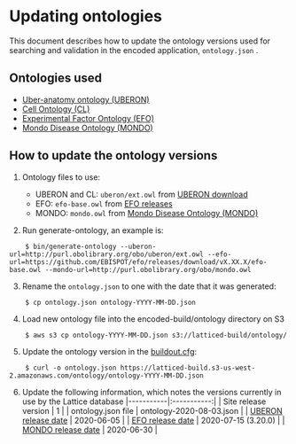 Updating ontologies
=========================

This document describes how to update the ontology versions used for searching and validation in the encoded application, ```ontology.json``` .

Ontologies used
---------------- 

* [Uber-anatomy ontology (UBERON)]
* [Cell Ontology (CL)]
* [Experimental Factor Ontology (EFO)]
* [Mondo Disease Ontology (MONDO)]

How to update the ontology versions
---------------- 

1. Ontology files to use:
	
	* UBERON and CL: `uberon/ext.owl` from [UBERON download]
	* EFO: `efo-base.owl` from [EFO releases]
	* MONDO: `mondo.owl` from [Mondo Disease Ontology (MONDO)]

2. Run generate-ontology, an example is: 
```
	$ bin/generate-ontology --uberon-url=http://purl.obolibrary.org/obo/uberon/ext.owl --efo-url=https://github.com/EBISPOT/efo/releases/download/vX.XX.X/efo-base.owl --mondo-url=http://purl.obolibrary.org/obo/mondo.owl
```
3. Rename the ```ontology.json``` to one with the date that it was generated:
```
	$ cp ontology.json ontology-YYYY-MM-DD.json
```
4. Load new ontology file into the encoded-build/ontology directory on S3
```
	$ aws s3 cp ontology-YYYY-MM-DD.json s3://latticed-build/ontology/
```
5.  Update the ontology version in the [buildout.cfg]:
```
	$ curl -o ontology.json https://latticed-build.s3-us-west-2.amazonaws.com/ontology/ontology-YYYY-MM-DD.json
```
6.  Update the following information, which notes the versions currently in use by the Lattice database
    |-----------|:-----------:|
    | Site release version | 1 |
    | ontology.json file | ontology-2020-08-03.json |
    | [UBERON release date] | 2020-06-05 |
    | [EFO release date] | 2020-07-15 (3.20.0) |
    | [MONDO release date] | 2020-06-30 |

[Uber-anatomy ontology (UBERON)]: http://uberon.org/
[Cell Ontology (CL)]: https://github.com/obophenotype/cell-ontology
[Experimental Factor Ontology (EFO)]: http://www.ebi.ac.uk/efo
[Mondo Disease Ontology (MONDO)]: http://obofoundry.org/ontology/mondo.html
[UBERON download]: http://uberon.github.io/downloads.html
[EFO releases]: https://github.com/EBISPOT/efo/releases
[buildout.cfg]: ../../../buildout.cfg
[UBERON release date]: http://svn.code.sf.net/p/obo/svn/uberon/releases/
[EFO release date]: https://github.com/EBISPOT/efo/releases
[MONDO release date]: https://github.com/monarch-initiative/mondo/releases
